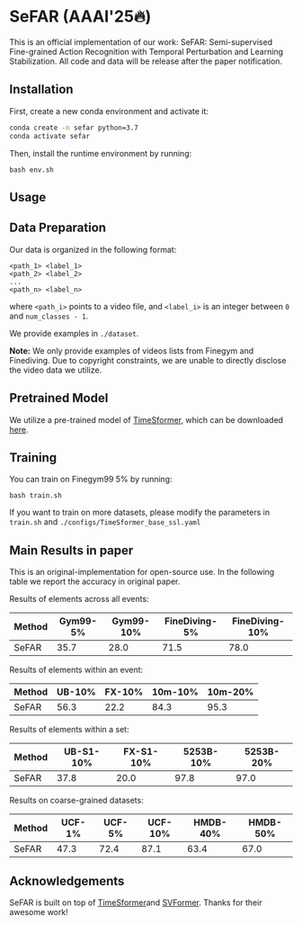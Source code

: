 # SeFAR (AAAI'25🔥)

This is an official implementation of our work: SeFAR: Semi-supervised Fine-grained Action Recognition with Temporal Perturbation and Learning Stabilization. All code and data will be release after the paper notification.

## Installation

First, create a new conda environment and activate it:

```bash
conda create -n sefar python=3.7
conda activate sefar
```

Then, install the runtime environment by running:

~~~
bash env.sh
~~~



## Usage

## Data Preparation

Our data is organized in the following format:
```
<path_1> <label_1>
<path_2> <label_2>
...
<path_n> <label_n>
```
where `<path_i>` points to a video file, and `<label_i>` is an integer between `0` and `num_classes - 1`.

We provide examples in `./dataset`.

__Note:__ We only provide examples of videos lists from Finegym and Finediving. Due to copyright constraints, we are unable to directly disclose the video data we utilize.

## Pretrained Model

We utilize a pre-trained model of [TimeSformer](https://github.com/facebookresearch/TimeSformer), which can be downloaded [here](https://github.com/rwightman/pytorch-image-models/releases/download/v0.1-vitjx/jx_vit_base_p16_224-80ecf9dd.pth).

## Training

You can train on Finegym99 5% by running:

```
bash train.sh
```

If you want to train on more datasets, please modify the parameters in `train.sh` and `./configs/TimeSformer_base_ssl.yaml`



## Main Results in paper 

This is an original-implementation for open-source use.
In the following table we report the accuracy in original paper.

Results of elements across all events:

| Method | Gym99-5% | Gym99-10% | FineDiving-5% | FineDiving-10% |
| ------ | -------- | --------- | ------------- | -------------- |
| SeFAR  | 35.7     | 28.0      | 71.5          | 78.0           |

Results of elements within an event:

| Method | UB-10% | FX-10% | 10m-10% | 10m-20% |
| ------ | ------ | ------ | ------- | ------- |
| SeFAR  | 56.3   | 22.2   | 84.3    | 95.3    |

Results of elements within a set:

| Method | UB-S1-10% | FX-S1-10% | 5253B-10% | 5253B-20% |
| ------ | --------- | --------- | --------- | --------- |
| SeFAR  | 37.8      | 20.0      | 97.8      | 97.0      |

Results on coarse-grained datasets:

| Method | UCF-1% | UCF-5% | UCF-10% | HMDB-40% | HMDB-50% |
| ------ | ------ | ------ | ------- | -------- | -------- |
| SeFAR  | 47.3   | 72.4   | 87.1    | 63.4     | 67.0     |




## Acknowledgements

SeFAR is built on top of [TimeSformer](https://github.com/facebookresearch/TimeSformer)and [SVFormer](https://github.com/ChenHsing/SVFormer.git). Thanks for their awesome work!

